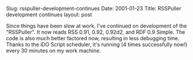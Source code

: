 Slug: rsspuller-development-continues
Date: 2001-01-23
Title: RSSPuller development continues
layout: post

Since things have been slow at work, I&#39;ve continued on development of the &quot;RSSPuller&quot;. It now reads RSS 0.91, 0.92, 0.92d2, and RDF 0.9 Simple. The code is also much better factored now, resulting in less debugging time. Thanks to the iDO Script scheduler, it&#39;s running (4 times successfully now!) every 30 minutes on my work machine.
